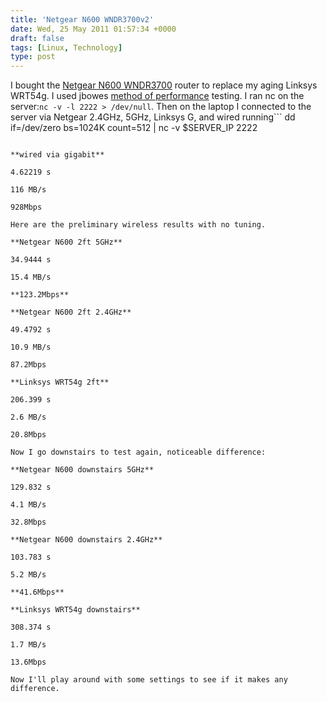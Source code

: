 ```yaml
---
title: 'Netgear N600 WNDR3700v2'
date: Wed, 25 May 2011 01:57:34 +0000
draft: false
tags: [Linux, Technology]
type: post
---
```


I bought the [Netgear N600 WNDR3700](http://www.netgear.com/home/products/wirelessrouters/high-performance/WNDR3700.aspx) router to replace my aging Linksys WRT54g. I used jbowes [method of performance](http://jbowes.wordpress.com/2010/10/13/measuring-network-speeds-with-netcat-and-dd/) testing. I ran nc on the server:```
nc -v -l 2222 > /dev/null
```. Then on the laptop I connected to the server via Netgear 2.4GHz, 5GHz, Linksys G, and wired running```
dd if=/dev/zero bs=1024K count=512 | nc -v $SERVER\_IP 2222
```. For a baseline here is the gigabit wired connection.

**wired via gigabit**

4.62219 s

116 MB/s

928Mbps

Here are the preliminary wireless results with no tuning.

**Netgear N600 2ft 5GHz**

34.9444 s

15.4 MB/s

**123.2Mbps**

**Netgear N600 2ft 2.4GHz**

49.4792 s

10.9 MB/s

87.2Mbps

**Linksys WRT54g 2ft**

206.399 s

2.6 MB/s

20.8Mbps

Now I go downstairs to test again, noticeable difference:

**Netgear N600 downstairs 5GHz**

129.832 s

4.1 MB/s

32.8Mbps

**Netgear N600 downstairs 2.4GHz**

103.783 s

5.2 MB/s

**41.6Mbps**

**Linksys WRT54g downstairs**

308.374 s

1.7 MB/s

13.6Mbps

Now I'll play around with some settings to see if it makes any difference.